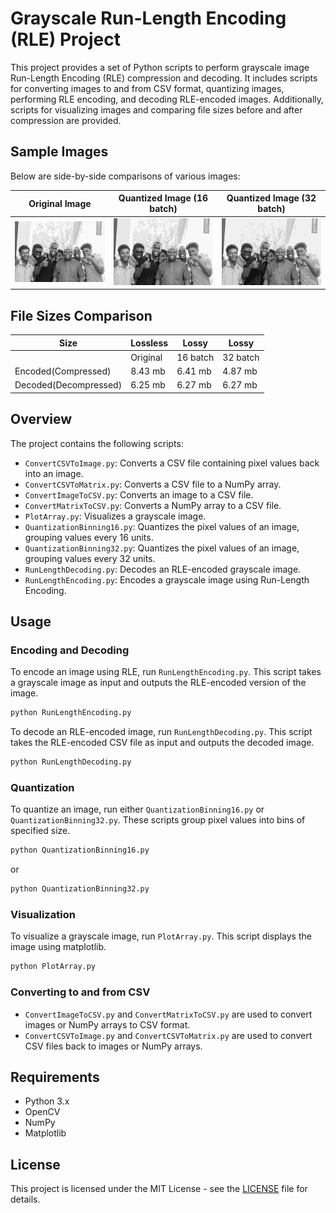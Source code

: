 # Grayscale Run-Length Encoding (RLE) Project

This project provides a set of Python scripts to perform grayscale image Run-Length Encoding (RLE) compression and decoding. It includes scripts for converting images to and from CSV format, quantizing images, performing RLE encoding, and decoding RLE-encoded images. Additionally, scripts for visualizing images and comparing file sizes before and after compression are provided.

## Sample Images

Below are side-by-side comparisons of various images:

| Original Image | Quantized Image (16 batch) | Quantized Image (32 batch) |
|----------------|----------------------------|----------------------------|
| ![Original Image](./Resources/OriginalImage.jpg) | ![Quantized Image (16 batch)](./Resources/QuantizedImage16.jpg) | ![Quantized Image (32 batch)](./Resources/QuantizedImage32.jpg) |

## File Sizes Comparison

| Size         | Lossless |   Lossy   |   Lossy   |
|--------------|----------|-----------|-----------|
|              | Original | 16 batch  | 32 batch  |
| Encoded(Compressed)      | 8.43 mb  | 6.41 mb   | 4.87 mb   |
| Decoded(Decompressed)      | 6.25 mb  | 6.27 mb   | 6.27 mb   |
## Overview

The project contains the following scripts:

- `ConvertCSVToImage.py`: Converts a CSV file containing pixel values back into an image.
- `ConvertCSVToMatrix.py`: Converts a CSV file to a NumPy array.
- `ConvertImageToCSV.py`: Converts an image to a CSV file.
- `ConvertMatrixToCSV.py`: Converts a NumPy array to a CSV file.
- `PlotArray.py`: Visualizes a grayscale image.
- `QuantizationBinning16.py`: Quantizes the pixel values of an image, grouping values every 16 units.
- `QuantizationBinning32.py`: Quantizes the pixel values of an image, grouping values every 32 units.
- `RunLengthDecoding.py`: Decodes an RLE-encoded grayscale image.
- `RunLengthEncoding.py`: Encodes a grayscale image using Run-Length Encoding.

## Usage

### Encoding and Decoding

To encode an image using RLE, run `RunLengthEncoding.py`. This script takes a grayscale image as input and outputs the RLE-encoded version of the image.

```bash
python RunLengthEncoding.py
```

To decode an RLE-encoded image, run `RunLengthDecoding.py`. This script takes the RLE-encoded CSV file as input and outputs the decoded image.

```bash
python RunLengthDecoding.py
```

### Quantization

To quantize an image, run either `QuantizationBinning16.py` or `QuantizationBinning32.py`. These scripts group pixel values into bins of specified size.

```bash
python QuantizationBinning16.py
```

or

```bash
python QuantizationBinning32.py
```

### Visualization

To visualize a grayscale image, run `PlotArray.py`. This script displays the image using matplotlib.

```bash
python PlotArray.py
```

### Converting to and from CSV

- `ConvertImageToCSV.py` and `ConvertMatrixToCSV.py` are used to convert images or NumPy arrays to CSV format.
- `ConvertCSVToImage.py` and `ConvertCSVToMatrix.py` are used to convert CSV files back to images or NumPy arrays.

## Requirements

- Python 3.x
- OpenCV
- NumPy
- Matplotlib

## License

This project is licensed under the MIT License - see the [LICENSE](LICENSE) file for details.
